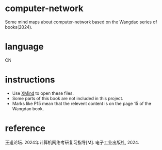 # computer-network
Some mind maps about computer-network based on the Wangdao series of books(2024).

# language
CN

# instructions
- Use [XMind](https://xmind.cn/) to open these files.
- Some parts of this book are not included in this project.
- Marks like P15 mean that the relevent content is on the page 15 of the Wangdao book.

# reference
王道论坛. 2024年计算机网络考研复习指导[M]. 电子工业出版社, 2024.
